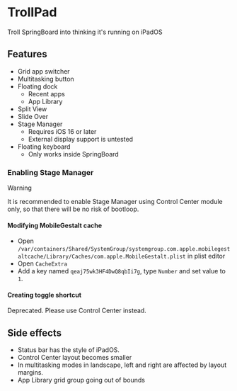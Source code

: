 # TrollPad
Troll SpringBoard into thinking it's running on iPadOS

## Features
- Grid app switcher
- Multitasking button
- Floating dock
  + Recent apps
  + App Library
- Split View
- Slide Over
- Stage Manager
  + Requires iOS 16 or later
  + External display support is untested
- Floating keyboard
  + Only works inside SpringBoard

### Enabling Stage Manager
> [!WARNING]
> It is recommended to enable Stage Manager using Control Center module only, so that there will be no risk of bootloop.

#### Modifying MobileGestalt cache
- Open `/var/containers/Shared/SystemGroup/systemgroup.com.apple.mobilegestaltcache/Library/Caches/com.apple.MobileGestalt.plist` in plist editor
- Open `CacheExtra`
- Add a key named `qeaj75wk3HF4DwQ8qbIi7g`, type `Number` and set value to `1`.

#### Creating toggle shortcut
Deprecated. Please use Control Center instead.

## Side effects
- Status bar has the style of iPadOS.
- Control Center layout becomes smaller
- In multitasking modes in landscape, left and right are affected by layout margins.
- App Library grid group going out of bounds
